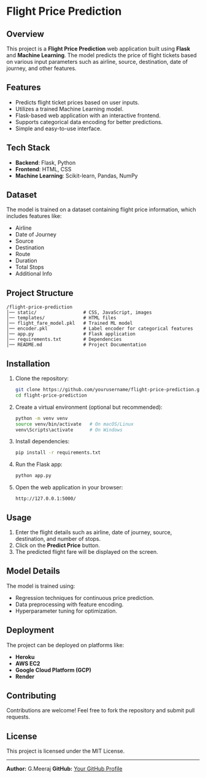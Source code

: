 # Flight Price Prediction

## Overview
This project is a **Flight Price Prediction** web application built using **Flask** and **Machine Learning**. The model predicts the price of flight tickets based on various input parameters such as airline, source, destination, date of journey, and other features.

## Features
- Predicts flight ticket prices based on user inputs.
- Utilizes a trained Machine Learning model.
- Flask-based web application with an interactive frontend.
- Supports categorical data encoding for better predictions.
- Simple and easy-to-use interface.

## Tech Stack
- **Backend**: Flask, Python
- **Frontend**: HTML, CSS 
- **Machine Learning**: Scikit-learn, Pandas, NumPy

## Dataset
The model is trained on a dataset containing flight price information, which includes features like:
- Airline
- Date of Journey
- Source
- Destination
- Route
- Duration
- Total Stops
- Additional Info

## Project Structure
```
/flight-price-prediction
│── static/                 # CSS, JavaScript, images
│── templates/              # HTML files
│── flight_fare_model.pkl   # Trained ML model
│── encoder.pkl             # Label encoder for categorical features
│── app.py                  # Flask application
│── requirements.txt        # Dependencies
│── README.md               # Project Documentation
```

## Installation
1. Clone the repository:
   ```bash
   git clone https://github.com/yourusername/flight-price-prediction.git
   cd flight-price-prediction
   ```

2. Create a virtual environment (optional but recommended):
   ```bash
   python -m venv venv
   source venv/bin/activate   # On macOS/Linux
   venv\Scripts\activate      # On Windows
   ```

3. Install dependencies:
   ```bash
   pip install -r requirements.txt
   ```

4. Run the Flask app:
   ```bash
   python app.py
   ```

5. Open the web application in your browser:
   ```
   http://127.0.0.1:5000/
   ```

## Usage
1. Enter the flight details such as airline, date of journey, source, destination, and number of stops.
2. Click on the **Predict Price** button.
3. The predicted flight fare will be displayed on the screen.

## Model Details
The model is trained using:
- Regression techniques for continuous price prediction.
- Data preprocessing with feature encoding.
- Hyperparameter tuning for optimization.

## Deployment
The project can be deployed on platforms like:
- **Heroku**
- **AWS EC2**
- **Google Cloud Platform (GCP)**
- **Render**

## Contributing
Contributions are welcome! Feel free to fork the repository and submit pull requests.

## License
This project is licensed under the MIT License.

---
**Author:** G.Meeraj
**GitHub:** [Your GitHub Profile](https://github.com/G-Meeraj)
